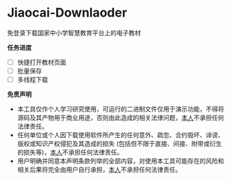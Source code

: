 # Jiaocai-Downlaoder
免登录下载国家中小学智慧教育平台上的电子教材

**任务进度**
- [ ] 快捷打开教材页面
- [ ] 批量保存
- [ ] 多线程下载

**免责声明**
- 本工具仅作个人学习研究使用，可运行的二进制文件仅用于演示功能，不得将源码及其产物用于商业用途，否则由此造成的相关法律问题，[本人](https://github.com/ZSCMRMZ)不承担任何法律责任。
- 任何单位或个人因下载使用软件所产生的任何意外、疏忽、合约毁坏、诽谤、版权或知识产权侵犯及其造成的损失 (包括但不限于直接、间接、附带或衍生的损失等)，[本人](https://github.com/ZSCMRMZ)不承担任何法律责任。
- 用户明确并同意本声明条款列举的全部内容，对使用本工具可能存在的风险和相关后果将完全由用户自行承担，[本人](https://github.com/ZSCMRMZ)不承担任何法律责任。
